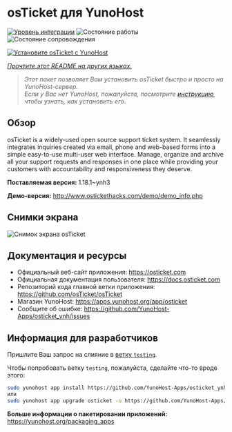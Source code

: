 <!--
Важно: этот README был автоматически сгенерирован <https://github.com/YunoHost/apps/tree/master/tools/readme_generator>
Он НЕ ДОЛЖЕН редактироваться вручную.
-->

# osTicket для YunoHost

[![Уровень интеграции](https://apps.yunohost.org/badge/integration/osticket)](https://ci-apps.yunohost.org/ci/apps/osticket/)
![Состояние работы](https://apps.yunohost.org/badge/state/osticket)
![Состояние сопровождения](https://apps.yunohost.org/badge/maintained/osticket)

[![Установите osTicket с YunoHost](https://install-app.yunohost.org/install-with-yunohost.svg)](https://install-app.yunohost.org/?app=osticket)

*[Прочтите этот README на других языках.](./ALL_README.md)*

> *Этот пакет позволяет Вам установить osTicket быстро и просто на YunoHost-сервер.*  
> *Если у Вас нет YunoHost, пожалуйста, посмотрите [инструкцию](https://yunohost.org/install), чтобы узнать, как установить его.*

## Обзор

osTicket is a widely-used open source support ticket system. It seamlessly integrates inquiries created via email, phone and web-based forms into a simple easy-to-use multi-user web interface. Manage, organize and archive all your support requests and responses in one place while providing your customers with accountability and responsiveness they deserve.

**Поставляемая версия:** 1.18.1~ynh3

**Демо-версия:** <http://www.ostickethacks.com/demo/demo_info.php>

## Снимки экрана

![Снимок экрана osTicket](./doc/screenshots/screenshot.png)

## Документация и ресурсы

- Официальный веб-сайт приложения: <https://osticket.com>
- Официальная документация пользователя: <https://docs.osticket.com>
- Репозиторий кода главной ветки приложения: <https://github.com/osTicket/osTicket>
- Магазин YunoHost: <https://apps.yunohost.org/app/osticket>
- Сообщите об ошибке: <https://github.com/YunoHost-Apps/osticket_ynh/issues>

## Информация для разработчиков

Пришлите Ваш запрос на слияние в [ветку `testing`](https://github.com/YunoHost-Apps/osticket_ynh/tree/testing).

Чтобы попробовать ветку `testing`, пожалуйста, сделайте что-то вроде этого:

```bash
sudo yunohost app install https://github.com/YunoHost-Apps/osticket_ynh/tree/testing --debug
или
sudo yunohost app upgrade osticket -u https://github.com/YunoHost-Apps/osticket_ynh/tree/testing --debug
```

**Больше информации о пакетировании приложений:** <https://yunohost.org/packaging_apps>
